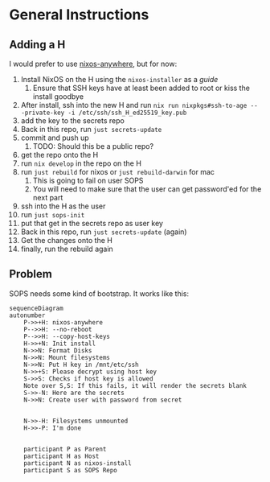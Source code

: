 # General Instructions

## Adding a H

I would prefer to use [nixos-anywhere](https://nix-community.github.io/nixos-anywhere/), but for now:

1. Install NixOS on the H using the `nixos-installer` as a _guide_
   1. Ensure that SSH keys have at least been added to root or kiss the install goodbye
1. After install, ssh into the new H and run `nix run nixpkgs#ssh-to-age -- -private-key -i /etc/ssh/ssh_H_ed25519_key.pub`
1. add the key to the secrets repo
1. Back in this repo, run `just secrets-update`
1. commit and push up
   1. TODO: Should this be a public repo?
1. get the repo onto the H
1. run `nix develop` in the repo on the H
1. run `just rebuild` for nixos or `just rebuild-darwin` for mac
   1. This is going to fail on user SOPS
   1. You will need to make sure that the user can get password'ed for the next part
1. ssh into the H as the user
1. run `just sops-init`
1. put that get in the secrets repo as user key
1. Back in this repo, run `just secrets-update` (again)
1. Get the changes onto the H
1. finally, run the rebuild again


## Problem

SOPS needs some kind of bootstrap. It works like this:

```mermaid
sequenceDiagram
autonumber
    P->>+H: nixos-anywhere
    P-->>H: --no-reboot
    P-->>H: --copy-host-keys
    H->>+N: Init install
    N->>N: Format Disks
    N->>N: Mount filesystems
    N->>N: Put H key in /mnt/etc/ssh
    N->>+S: Please decrypt using host key
    S->>S: Checks if host key is allowed
    Note over S,S: If this fails, it will render the secrets blank
    S->>-N: Here are the secrets
    N->>N: Create user with password from secret


    N->>-H: Filesystems unmounted
    H->>-P: I'm done


    participant P as Parent
    participant H as Host
    participant N as nixos-install
    participant S as SOPS Repo
```